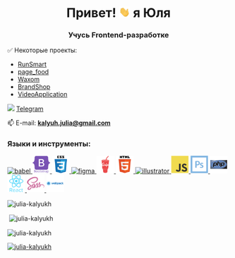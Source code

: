 <h1 align="center">Привет! <img src="https://github.com/Julia-Kalyukh/Julia-Kalyukh/blob/main/hello.gif" width="25px"> я Юля</h1>
<h3 align="center">Учусь Frontend-разработке</h3>


✅ Некоторые проекты: 

- [RunSmart](https://runsmart.yuliyakalyukh.ru)
- [page_food](https://food.yuliyakalyukh.ru)
- [Waxom](https://julia-kalyukh.github.io/website3_Waxom)
- [BrandShop](https://brandshop.yuliyakalyukh.ru)
- [VideoApplication](https://testwb.yuliyakalyukh.ru)


<img src="https://img.icons8.com/color/20/000000/telegram-app--v1.png"/> [Telegram](https://t.me/jkalyukh)

📫 E-mail: **kalyuh.julia@gmail.com**


<p align="left">
</p>

<h3 align="left">Языки и инструменты:</h3>
<p align="left"> <a href="https://babeljs.io/" target="_blank" rel="noreferrer"> <img src="https://www.vectorlogo.zone/logos/babeljs/babeljs-icon.svg" alt="babel" width="40" height="40"/> </a> <a href="https://getbootstrap.com" target="_blank" rel="noreferrer"> <img src="https://raw.githubusercontent.com/devicons/devicon/master/icons/bootstrap/bootstrap-plain-wordmark.svg" alt="bootstrap" width="40" height="40"/> </a> <a href="https://www.w3schools.com/css/" target="_blank" rel="noreferrer"> <img src="https://raw.githubusercontent.com/devicons/devicon/master/icons/css3/css3-original-wordmark.svg" alt="css3" width="40" height="40"/> </a> <a href="https://www.figma.com/" target="_blank" rel="noreferrer"> <img src="https://www.vectorlogo.zone/logos/figma/figma-icon.svg" alt="figma" width="40" height="40"/> </a> <a href="https://gulpjs.com" target="_blank" rel="noreferrer"> <img src="https://raw.githubusercontent.com/devicons/devicon/master/icons/gulp/gulp-plain.svg" alt="gulp" width="40" height="40"/> </a> <a href="https://www.w3.org/html/" target="_blank" rel="noreferrer"> <img src="https://raw.githubusercontent.com/devicons/devicon/master/icons/html5/html5-original-wordmark.svg" alt="html5" width="40" height="40"/> </a> <a href="https://www.adobe.com/in/products/illustrator.html" target="_blank" rel="noreferrer"> <img src="https://www.vectorlogo.zone/logos/adobe_illustrator/adobe_illustrator-icon.svg" alt="illustrator" width="40" height="40"/> </a> <a href="https://developer.mozilla.org/en-US/docs/Web/JavaScript" target="_blank" rel="noreferrer"> <img src="https://raw.githubusercontent.com/devicons/devicon/master/icons/javascript/javascript-original.svg" alt="javascript" width="40" height="40"/> </a> <a href="https://www.photoshop.com/en" target="_blank" rel="noreferrer"> <img src="https://raw.githubusercontent.com/devicons/devicon/master/icons/photoshop/photoshop-line.svg" alt="photoshop" width="40" height="40"/> </a> <a href="https://www.php.net" target="_blank" rel="noreferrer"> <img src="https://raw.githubusercontent.com/devicons/devicon/master/icons/php/php-original.svg" alt="php" width="40" height="40"/> </a> <a href="https://reactjs.org/" target="_blank" rel="noreferrer"> <img src="https://raw.githubusercontent.com/devicons/devicon/master/icons/react/react-original-wordmark.svg" alt="react" width="40" height="40"/> </a> <a href="https://sass-lang.com" target="_blank" rel="noreferrer"> <img src="https://raw.githubusercontent.com/devicons/devicon/master/icons/sass/sass-original.svg" alt="sass" width="40" height="40"/> </a> <a href="https://webpack.js.org" target="_blank" rel="noreferrer"> <img src="https://raw.githubusercontent.com/devicons/devicon/d00d0969292a6569d45b06d3f350f463a0107b0d/icons/webpack/webpack-original-wordmark.svg" alt="webpack" width="40" height="40"/> </a> </p>

<p><img align="center" src="https://github-readme-stats.vercel.app/api/top-langs?username=julia-kalyukh&show_icons=true&locale=en&layout=compact&theme=radical&hide_border=true" alt="julia-kalyukh" /></p>

<p>&nbsp;<img align="center" src="https://github-readme-stats.vercel.app/api?username=julia-kalyukh&show_icons=true&locale=en&theme=radical&hide_border=true" alt="julia-kalyukh" /></p>

<p><img align="center" src="https://github-readme-streak-stats.herokuapp.com/?user=julia-kalyukh&theme=radical&hide_border=true&date_format=j%20M%5B%20Y%5D" alt="julia-kalyukh" /></p>

<a href="https://github.com/ryo-ma/github-profile-trophy"><img src="https://github-profile-trophy.vercel.app/?username=julia-kalyukh&margin-w=15&margin-h=15&theme=radical&hide_border=true&title=Joined2020,Commits,PullRequest, Repositories, Stars, Followers" alt="julia-kalyukh"/></a>

